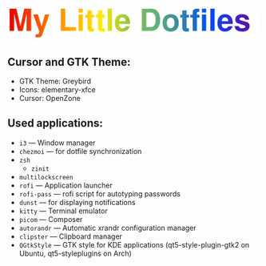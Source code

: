 <h1 align="center"><img src="mld.svg" alt="My Little Dotfiles" /></h1>

## Cursor and GTK Theme:
- GTK Theme: Greybird
- Icons: elementary-xfce
- Cursor: OpenZone

## Used applications:
- `i3` — Window manager
- `chezmoi` — for dotfile synchronization
- `zsh`
    - `zinit`
- `multilockscreen`
- `rofi` — Application launcher
- `rofi-pass` — rofi script for autotyping passwords
- `dunst` — for displaying notifications
- `kitty` — Terminal emulator
- `picom` — Composer
- `autorandr` — Automatic xrandr configuration manager
- `clipster` — Clipboard manager
- `QGtkStyle` — GTK style for KDE applications (qt5-style-plugin-gtk2 on Ubuntu, qt5-styleplugins on Arch)
